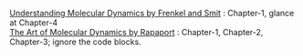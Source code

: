 [Understanding Molecular Dynamics by Frenkel and Smit](https://datagrid.hu/boda/Boda-sajat/Rush/Books/Frenkel.pdf) : Chapter-1, glance at Chapter-4\
[The Art of Molecular Dynamics by Rapaport](https://lammpstube.com/wp-content/uploads/2019/09/The-Art-of-Molecular-Dynamics-Simulation.pdf) : Chapter-1, Chapter-2, Chapter-3; ignore the code blocks.
